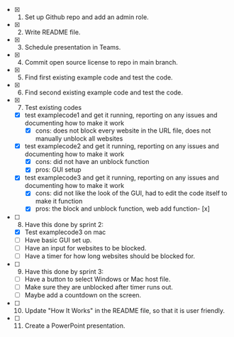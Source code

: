 
- [x] 1. Set up Github repo and add an admin role.
- [x] 2. Write README file.
- [x] 3. Schedule presentation in Teams.
- [x] 4. Commit open source license to repo in main branch.
- [x] 5. Find first existing example code and test the code.
- [x] 6. Find second existing example code and test the code.
- [x] 7. Test existing codes
    - [x] test examplecode1 and get it running, reporting on any issues and documenting how to make it work
        - [x] cons: does not block every website in the URL file, does not manually unblock all websites       
    - [x] test examplecode2 and get it running, reporting on any issues and documenting how to make it work
        - [x] cons: did not have an unblock function
        - [x] pros: GUI setup
    - [x] test examplecode3 and get it running, reporting on any issues and documenting how to make it work
        - [x] cons: did not like the look of the GUI, had to edit the code itself to make it function
        - [x] pros: the block and unblock function, web add function- [x]
- [ ] 8. Have this done by sprint 2:
    - [x] Test examplecode3 on mac
    - [ ] Have basic GUI set up.
    - [ ] Have an input for websites to be blocked.
    - [ ] Have a timer for how long websites should be blocked for.
- [ ] 9. Have this done by sprint 3:
    - [ ] Have a button to select Windows or Mac host file.
    - [ ] Make sure they are unblocked after timer runs out.
    - [ ] Maybe add a countdown on the screen.
- [ ] 10. Update "How It Works" in the README file, so that it is user friendly.
- [ ] 11. Create a PowerPoint presentation.
